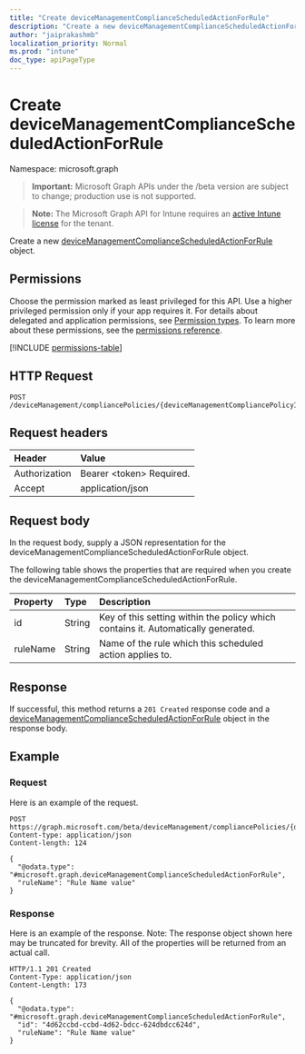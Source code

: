 ```yaml
---
title: "Create deviceManagementComplianceScheduledActionForRule"
description: "Create a new deviceManagementComplianceScheduledActionForRule object."
author: "jaiprakashmb"
localization_priority: Normal
ms.prod: "intune"
doc_type: apiPageType
---
```


# Create deviceManagementComplianceScheduledActionForRule

Namespace: microsoft.graph

> **Important:** Microsoft Graph APIs under the /beta version are subject to change; production use is not supported.

> **Note:** The Microsoft Graph API for Intune requires an [active Intune license](https://go.microsoft.com/fwlink/?linkid=839381) for the tenant.

Create a new [deviceManagementComplianceScheduledActionForRule](../resources/intune-deviceconfigv2-devicemanagementcompliancescheduledactionforrule.md) object.

## Permissions
Choose the permission marked as least privileged for this API. Use a higher privileged permission only if your app requires it. For details about delegated and application permissions, see [Permission types](/graph/permissions-overview#permission-types). To learn more about these permissions, see the [permissions reference](/graph/permissions-reference).

<!-- { "blockType": "permissions", "name": "intune_deviceconfigv2_devicemanagementcompliancescheduledactionforrule_create" } -->
[!INCLUDE [permissions-table](../includes/permissions/intune-deviceconfigv2-devicemanagementcompliancescheduledactionforrule-create-permissions.md)]

## HTTP Request
<!-- {
  "blockType": "ignored"
}
-->
``` http
POST /deviceManagement/compliancePolicies/{deviceManagementCompliancePolicyId}/scheduledActionsForRule
```

## Request headers
|Header|Value|
|:---|:---|
|Authorization|Bearer &lt;token&gt; Required.|
|Accept|application/json|

## Request body
In the request body, supply a JSON representation for the deviceManagementComplianceScheduledActionForRule object.

The following table shows the properties that are required when you create the deviceManagementComplianceScheduledActionForRule.

|Property|Type|Description|
|:---|:---|:---|
|id|String|Key of this setting within the policy which contains it. Automatically generated.|
|ruleName|String|Name of the rule which this scheduled action applies to.|



## Response
If successful, this method returns a `201 Created` response code and a [deviceManagementComplianceScheduledActionForRule](../resources/intune-deviceconfigv2-devicemanagementcompliancescheduledactionforrule.md) object in the response body.

## Example

### Request
Here is an example of the request.
``` http
POST https://graph.microsoft.com/beta/deviceManagement/compliancePolicies/{deviceManagementCompliancePolicyId}/scheduledActionsForRule
Content-type: application/json
Content-length: 124

{
  "@odata.type": "#microsoft.graph.deviceManagementComplianceScheduledActionForRule",
  "ruleName": "Rule Name value"
}
```

### Response
Here is an example of the response. Note: The response object shown here may be truncated for brevity. All of the properties will be returned from an actual call.
``` http
HTTP/1.1 201 Created
Content-Type: application/json
Content-Length: 173

{
  "@odata.type": "#microsoft.graph.deviceManagementComplianceScheduledActionForRule",
  "id": "4d62ccbd-ccbd-4d62-bdcc-624dbdcc624d",
  "ruleName": "Rule Name value"
}
```
